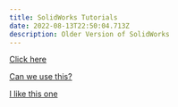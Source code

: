 ```yaml
---
title: SolidWorks Tutorials
date: 2022-08-13T22:50:04.713Z
description: Older Version of SolidWorks
---
```

[Click here](https://my.solidworks.com/solidworks/guide/SOLIDWORKS_Introduction_EN.pdf)

[Can we use this?](https://www.solidworks.com/sites/default/files/2020-05/Fundamentals3DDesign-SIM-ENG-SV.pdf)

[I like this one](https://thecube.eng.ua.edu/wp-content/themes/ua-theme-coe-child/assets/instructions/SolidWorks-Tutorial.pdf)

[](https://www.solidworks.com/sites/default/files/2020-05/Fundamentals3DDesign-SIM-ENG-SV.pdf)